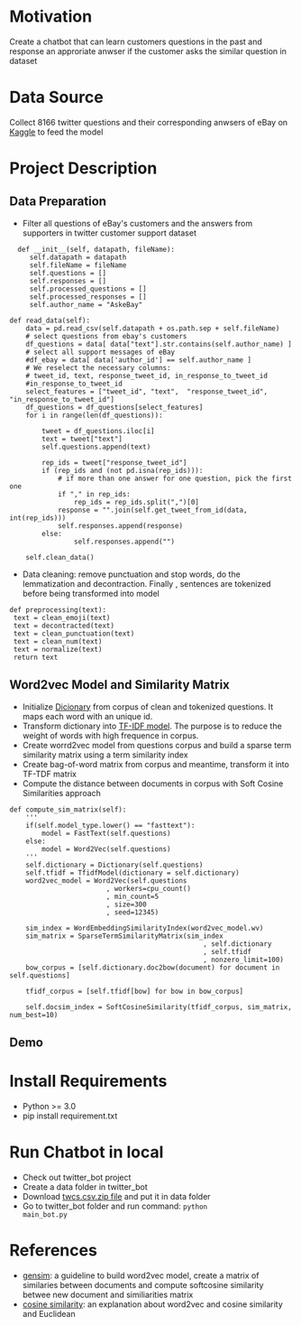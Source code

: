 # Motivation
Create a chatbot that can learn customers questions in the past and response an approriate anwser if the customer asks the similar question in dataset
# Data Source
Collect 8166 twitter questions and their corresponding anwsers of eBay on [Kaggle](https://www.kaggle.com/thoughtvector/customer-support-on-twitter) to feed the model
# Project Description
## Data Preparation
- Filter all questions of eBay's customers and the answers from supporters in twitter customer support dataset
````
  def __init__(self, datapath, fileName):
     self.datapath = datapath
     self.fileName = fileName
     self.questions = []
     self.responses = []
     self.processed_questions = []
     self.processed_responses = []
     self.author_name = "AskeBay"

def read_data(self):
    data = pd.read_csv(self.datapath + os.path.sep + self.fileName)
    # select questions from ebay's customers
    df_questions = data[ data["text"].str.contains(self.author_name) ]
    # select all support messages of eBay
    #df_ebay = data[ data['author_id'] == self.author_name ] 
    # We reselect the necessary columns:
    # tweet_id, text, response_tweet_id, in_response_to_tweet_id
    #in_response_to_tweet_id
    select_features = ["tweet_id", "text",	"response_tweet_id", "in_response_to_tweet_id"]
    df_questions = df_questions[select_features]
    for i in range(len(df_questions)):

        tweet = df_questions.iloc[i]
        text = tweet["text"]
        self.questions.append(text)

        rep_ids = tweet["response_tweet_id"]
        if (rep_ids and (not pd.isna(rep_ids))):
            # if more than one answer for one question, pick the first one
            if "," in rep_ids:
                rep_ids = rep_ids.split(",")[0]
            response = "".join(self.get_tweet_from_id(data, int(rep_ids)))
            self.responses.append(response)
        else:
                self.responses.append("")

    self.clean_data()
````
- Data cleaning: remove punctuation and stop words, do the lemmatization and decontraction. Finally , sentences are tokenized before being transformed into model
```
def preprocessing(text):
 text = clean_emoji(text)
 text = decontracted(text)
 text = clean_punctuation(text)
 text = clean_num(text)
 text = normalize(text)
 return text
````

## Word2vec Model and Similarity Matrix
- Initialize [Dicionary](https://radimrehurek.com/gensim/corpora/dictionary.html) from corpus of clean and tokenized questions. It maps each word with an unique id.
- Transform dictionary into [TF-IDF model](https://radimrehurek.com/gensim/models/tfidfmodel.html). The purpose is to reduce the weight of words with high frequence in corpus.
- Create worrd2vec model from questions corpus and build a sparse term similarity matrix using a term similarity index
- Create bag-of-word matrix from corpus and meantime, transform it into TF-TDF matrix
- Compute the distance between documents in corpus with Soft Cosine Similarities approach
```
def compute_sim_matrix(self):
    '''    
    if(self.model_type.lower() == "fasttext"):
        model = FastText(self.questions) 
    else:
        model = Word2Vec(self.questions)
    '''
    self.dictionary = Dictionary(self.questions)
    self.tfidf = TfidfModel(dictionary = self.dictionary)
    word2vec_model = Word2Vec(self.questions
                        , workers=cpu_count()
                        , min_count=5
                        , size=300
                        , seed=12345)

    sim_index = WordEmbeddingSimilarityIndex(word2vec_model.wv)
    sim_matrix = SparseTermSimilarityMatrix(sim_index
                                                , self.dictionary
                                                , self.tfidf
                                                , nonzero_limit=100)
    bow_corpus = [self.dictionary.doc2bow(document) for document in self.questions]

    tfidf_corpus = [self.tfidf[bow] for bow in bow_corpus]

    self.docsim_index = SoftCosineSimilarity(tfidf_corpus, sim_matrix, num_best=10)
```
 
## Demo
# Install Requirements
- Python >= 3.0
- pip install requirement.txt

# Run Chatbot in local
- Check out twitter_bot project
- Create a data folder in twitter_bot
- Download [twcs.csv.zip file](https://www.kaggle.com/thoughtvector/customer-support-on-twitter) and put it in data folder
- Go to twitter_bot folder and run command: <code>python main_bot.py</code>
# References
- [gensim](https://radimrehurek.com/gensim/similarities/termsim.html#gensim.similarities.termsim.TermSimilarityIndex): a guideline to build word2vec model, create a matrix of similaries between documents and compute softcosine similarity betwee new document and similiarities matrix
- [cosine similarity](https://www.machinelearningplus.com/nlp/cosine-similarity): an explanation about word2vec and cosine similarity and Euclidean
